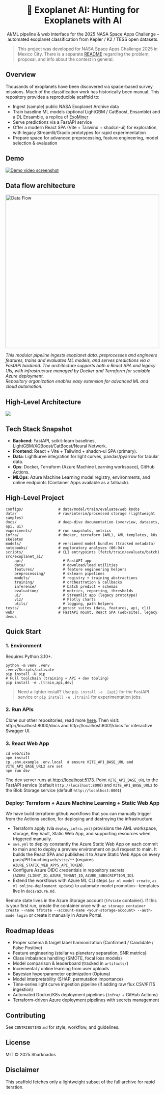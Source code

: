 <div align="center">

# 🔭 Exoplanet AI: Hunting for Exoplanets with AI

AI/ML pipeline & web interface for the 2025 NASA Space Apps Challenge – automated exoplanet classification from Kepler / K2 / TESS open datasets.

</div>

> This project was developed for NASA Space Apps Challenge 2025 in Mexico City. There is a separate [README](EXEC-README.md) regarding the problem, proposal, and info about the contest in general.

## Overview
Thousands of exoplanets have been discovered via space-based survey missions. Much of the classification work has historically been manual. This repository provides a reproducible scaffold to:

* Ingest (sample) public NASA Exoplanet Archive data
* Train baseline ML models (optional LightGBM / CatBoost, Ensamble) and a DL Ensamble, a replica of [ExoMiner](https://arxiv.org/pdf/2111.10009)
* Serve predictions via a FastAPI service
* Offer a modern React SPA (Vite + Tailwind + shadcn-ui) for exploration, with legacy Streamlit/Gradio prototypes for rapid experimentation
* Prepare space for advanced preprocessing, feature engineering, model selection & evaluation

## Demo
[![Demo video screenshot](assets/web%20page.png)](https://youtu.be/WUcHRQ6usZc)

## Data flow architecture

<img src="data/Diagrama%20de%20Flujo%20-%20Datos.png" alt="Data Flow" height="500">

*This modular pipeline ingests exoplanet data, preprocesses and engineers features, trains and evaluates ML models, and serves predictions via a FastAPI backend. The architecture supports both a React SPA and legacy UIs, with infrastructure managed by Docker and Terraform for scalable Azure deployment.  
Repository organization enables easy extension for advanced ML and cloud automation.*

## High-Level Architecture
![](assets/Infra.png)

## Tech Stack Snapshot
- **Backend**: FastAPI, scikit-learn baselines, LightGBM/XGBoost/CatBoost/Neural Network.
- **Frontend**: React + Vite + Tailwind + shadcn-ui SPA (primary).
- **Data**: Lightkurve integration for light curves, pandas/pyarrow for tabular data.
- **Ops**: Docker, Terraform (Azure Machine Learning workspace), GitHub Actions.
- **MLOps**: Azure Machine Learning model registry, environments, and online endpoints (Container Apps available as a fallback).

## High-Level Project
```
configs/                # data/model/train/evaluate/web knobs
data/                   # raw/interim/processed storage (lightweight samples)
docs/                   # deep-dive documentation (overview, datasets, api, ui)
experiments/            # run snapshots, metrics
infra/                  # docker, terraform (AML), AML templates, k8s skeleton
models/                 # versioned model bundles (tracked metadata)
notebooks/              # exploratory analyses (00-04)
scripts/                # CLI entrypoints (fetch/train/evaluate/batch)
src/exoplanet_ai/
	api/                  # FastAPI app
	data/                 # download/load utilities
	features/             # feature engineering helpers
	preprocessing/        # sklearn pipelines
	models/               # registry + training abstractions
	training/             # orchestration & callbacks
	inference/            # batch predict + schemas
	evaluation/           # metrics, reporting, thresholds
	ui/                   # Streamlit app (legacy prototype)
	viz/                  # Plotly charts
	utils/                # logging, path helpers
tests/                  # pytest suites (data, features, api, cli)
web/                    # FastAPI mount, React SPA (web/site), legacy demos
```

## Quick Start

### 1. Environment
Requires Python 3.10+.

```pwsh
python -m venv .venv
.venv/Scripts/activate
pip install -U pip
# Full toolchain (training + API + dev tooling)
pip install -e .[train,api,dev]
```

> Need a lighter install? Use `pip install -e .[api]` for the FastAPI service or `pip install -e .[train]` for experimentation jobs.

### 2. Run APIs
Clone our other repositories, read more [here](src/exoplanet_ai/README.md).
Then visit: http://localhost:8000/docs and http://localhost:8001/docs for interactive Swagger UI.

### 3. React Web App
```pwsh
cd web/site
npm install
cp .env.example .env.local  # ensure VITE_API_BASE_URL and VITE_API_BASE_URL2 are set
npm run dev
```
The dev server runs at <http://localhost:5173>. Point `VITE_API_BASE_URL` to the FastAPI service (default `http://localhost:8000`) and `VITE_API_BASE_URL2` to the Blob Storage service (default `http://localhost:8001`)

### Deploy: Terraform + Azure Machine Learning + Static Web App

We have build terraform github workflows that you can manually trigger from the Actions section, for deploying and destroying the infrastructure.

- Terraform apply (via `deploy_infra.yml`) provisions the AML workspace, storage, Key Vault, Static Web App, and supporting resources when triggered manually.
- `swa.yml` to deploy constantly the Azure Static Web App on each commit to main and to deploy a preview environment on pull request to main. It builds the React SPA and publishes it to Azure Static Web Apps on every push/PR touching `web/site/**` (requires `AZURE_STATIC_WEB_APPS_API_TOKEN`).
- Configure Azure OIDC credentials in repository secrets (`AZURE_CLIENT_ID`, `AZURE_TENANT_ID`, `AZURE_SUBSCRIPTION_ID`).
- Extend the workflows with Azure ML CLI steps (`az ml model create`, `az ml online-deployment update`) to automate model promotion—templates live in `docs/azure.md`.

Remote state lives in the Azure Storage account (`tfstate` container). If this is your first run, create the container once with `az storage container create --name tfstate --account-name <your-storage-account> --auth-mode login` or create it manually in Azure Portal.

## Roadmap Ideas
* Proper schema & target label harmonization (Confirmed / Candidate / False Positive)
* Feature engineering (stellar vs planetary separation, SNR metrics)
* Class imbalance handling (SMOTE, focal loss models)
* Model comparison & leaderboard (tracked in `artifacts/`)
* Incremental / online learning from user uploads
* Bayesian hyperparameter optimization (Optuna)
* Model interpretability (SHAP, permutation importance)
* Time-series light curve ingestion pipeline (if adding raw flux CSV/FITS ingestion)
* Automated Docker/K8s deployment pipelines (`infra/` + GitHub Actions)
* Terraform-driven Azure deployment pipelines with secrets management

## Contributing
See `CONTRIBUTING.md` for style, workflow, and guidelines.

## License
MIT © 2025 Sharknados

## Disclaimer
This scaffold fetches only a lightweight subset of the full archive for rapid iteration.
